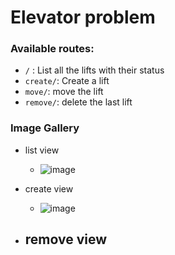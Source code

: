 # Elevator problem

### Available routes:

- `/` : List all the lifts with their status
- `create/`: Create a lift
- `move/`: move the lift
- `remove/`: delete the last lift

### Image Gallery
- list view
  - ![image](https://user-images.githubusercontent.com/57758447/221538031-e5bca88b-0b5a-4e3b-91e7-76286a1b8d11.png)

- create view
  - ![image](https://user-images.githubusercontent.com/57758447/221538230-5cea9896-f0a9-4e76-9e09-001bfe70a234.png)

- remove view
  - 

